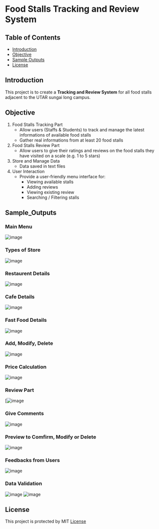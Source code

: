 # Food Stalls Tracking and Review System

## Table of Contents
 - [Introduction](#Introduction)
 - [Objective](#Objective)
 - [Sample Outputs](#Sample_Outputs)
 - [License](#License)

## Introduction
This project is to create a **Tracking and Review System** for all food stalls adjacent to the UTAR sungai long campus.

## Objective
1. Food Stalls Tracking Part
   - Allow users (Staffs & Students) to track and manage the latest informations of available food stalls
   - Gather real informations from at least 20 food stalls 
2. Food Stalls Review Part
   - Allow users to give their ratings and reviews on the food stalls they have visited on a scale (e.g. 1 to 5 stars)
3. Store and Manage Data
   - Data saved in text files
4. User Interaction
   - Provide a user-friendly menu interface for:
     - Viewing available stalls
     - Adding reviews
     - Viewing existing review
     - Searching / Filtering stalls

## Sample_Outputs
### Main Menu
![image](https://github.com/user-attachments/assets/f370b209-6b40-47b1-87bc-d8c07ef8d550)

### Types of Store
![image](https://github.com/user-attachments/assets/2a0f5963-eb8c-4bb5-bdcc-fcc848ef006d)

### Restaurent Details
![image](https://github.com/user-attachments/assets/6c414a32-b723-42bb-8b1c-b93d5d57ae8b)

### Cafe Details
![image](https://github.com/user-attachments/assets/46604a27-cf1f-46d3-894e-429b5a6c4b7e)

### Fast Food Details
![image](https://github.com/user-attachments/assets/c79c657e-9071-4377-aa6b-ea8198b09d01)

### Add, Modify, Delete 
![image](https://github.com/user-attachments/assets/e70b9688-0b09-4c11-80f1-d4ee3c6228b9)

### Price Calculation
![image](https://github.com/user-attachments/assets/0dfe22bd-25ab-4d63-b30f-fef8c35efa57)

### Review Part
[![image](https://github.com/user-attachments/assets/92951e5a-d896-4939-a902-e8501b8490a3)

### Give Comments
![image](https://github.com/user-attachments/assets/d056686e-c6e8-47cf-b7be-f208a6ddeb2a)

### Preview to Comfirm, Modify or Delete
![image](https://github.com/user-attachments/assets/d1cb9c73-e205-43f1-a42b-9ef2a477de40)

### Feedbacks from Users
![image](https://github.com/user-attachments/assets/db7242f2-146e-42f1-acdc-b5dd8ac608e8)

### Data Validation
![image](https://github.com/user-attachments/assets/55604593-3625-4092-b21e-87e29a399eaa)
![image](https://github.com/user-attachments/assets/79f3d343-3160-4531-afe2-9116a2a28eaa)

## License
This project is protected by MIT [License](LICENSE)
